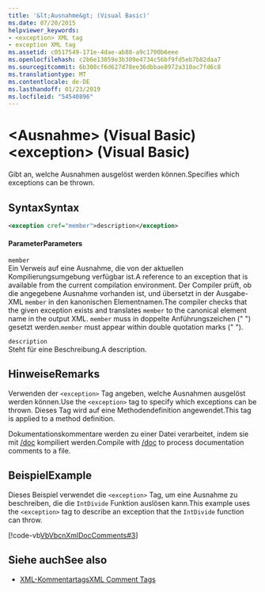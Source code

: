 ```yaml
---
title: '&lt;Ausnahme&gt; (Visual Basic)'
ms.date: 07/20/2015
helpviewer_keywords:
- <exception> XML tag
- exception XML tag
ms.assetid: c0517549-171e-4dae-ab88-a9c1700b6eee
ms.openlocfilehash: c2b6e13059e3b309e4734c56bf9fd5eb7b82daa7
ms.sourcegitcommit: 6b308cf6d627d78ee36dbbae8972a310ac7fd6c8
ms.translationtype: MT
ms.contentlocale: de-DE
ms.lasthandoff: 01/23/2019
ms.locfileid: "54540896"
---
```

# <a name="ltexceptiongt-visual-basic"></a><span data-ttu-id="ac75b-102">&lt;Ausnahme&gt; (Visual Basic)</span><span class="sxs-lookup"><span data-stu-id="ac75b-102">&lt;exception&gt; (Visual Basic)</span></span>
<span data-ttu-id="ac75b-103">Gibt an, welche Ausnahmen ausgelöst werden können.</span><span class="sxs-lookup"><span data-stu-id="ac75b-103">Specifies which exceptions can be thrown.</span></span>  
  
## <a name="syntax"></a><span data-ttu-id="ac75b-104">Syntax</span><span class="sxs-lookup"><span data-stu-id="ac75b-104">Syntax</span></span>  
  
```xml  
<exception cref="member">description</exception>  
```  
  
#### <a name="parameters"></a><span data-ttu-id="ac75b-105">Parameter</span><span class="sxs-lookup"><span data-stu-id="ac75b-105">Parameters</span></span>  
 `member`  
 <span data-ttu-id="ac75b-106">Ein Verweis auf eine Ausnahme, die von der aktuellen Kompilierungsumgebung verfügbar ist.</span><span class="sxs-lookup"><span data-stu-id="ac75b-106">A reference to an exception that is available from the current compilation environment.</span></span> <span data-ttu-id="ac75b-107">Der Compiler prüft, ob die angegebene Ausnahme vorhanden ist, und übersetzt in der Ausgabe-XML `member` in den kanonischen Elementnamen.</span><span class="sxs-lookup"><span data-stu-id="ac75b-107">The compiler checks that the given exception exists and translates `member` to the canonical element name in the output XML.</span></span> <span data-ttu-id="ac75b-108">`member` muss in doppelte Anführungszeichen (" ") gesetzt werden.</span><span class="sxs-lookup"><span data-stu-id="ac75b-108">`member` must appear within double quotation marks (" ").</span></span>  
  
 `description`  
 <span data-ttu-id="ac75b-109">Steht für eine Beschreibung.</span><span class="sxs-lookup"><span data-stu-id="ac75b-109">A description.</span></span>  
  
## <a name="remarks"></a><span data-ttu-id="ac75b-110">Hinweise</span><span class="sxs-lookup"><span data-stu-id="ac75b-110">Remarks</span></span>  
 <span data-ttu-id="ac75b-111">Verwenden der `<exception>` Tag angeben, welche Ausnahmen ausgelöst werden können.</span><span class="sxs-lookup"><span data-stu-id="ac75b-111">Use the `<exception>` tag to specify which exceptions can be thrown.</span></span> <span data-ttu-id="ac75b-112">Dieses Tag wird auf eine Methodendefinition angewendet.</span><span class="sxs-lookup"><span data-stu-id="ac75b-112">This tag is applied to a method definition.</span></span>  
  
 <span data-ttu-id="ac75b-113">Dokumentationskommentare werden zu einer Datei verarbeitet, indem sie mit [/doc](../../../visual-basic/reference/command-line-compiler/doc.md) kompiliert werden.</span><span class="sxs-lookup"><span data-stu-id="ac75b-113">Compile with [/doc](../../../visual-basic/reference/command-line-compiler/doc.md) to process documentation comments to a file.</span></span>  
  
## <a name="example"></a><span data-ttu-id="ac75b-114">Beispiel</span><span class="sxs-lookup"><span data-stu-id="ac75b-114">Example</span></span>  
 <span data-ttu-id="ac75b-115">Dieses Beispiel verwendet die `<exception>` Tag, um eine Ausnahme zu beschreiben, die die `IntDivide` Funktion auslösen kann.</span><span class="sxs-lookup"><span data-stu-id="ac75b-115">This example uses the `<exception>` tag to describe an exception that the `IntDivide` function can throw.</span></span>  
  
 [!code-vb[VbVbcnXmlDocComments#3](../../../visual-basic/language-reference/xmldoc/codesnippet/VisualBasic/exception_1.vb)]  
  
## <a name="see-also"></a><span data-ttu-id="ac75b-116">Siehe auch</span><span class="sxs-lookup"><span data-stu-id="ac75b-116">See also</span></span>
- [<span data-ttu-id="ac75b-117">XML-Kommentartags</span><span class="sxs-lookup"><span data-stu-id="ac75b-117">XML Comment Tags</span></span>](../../../visual-basic/language-reference/xmldoc/index.md)
